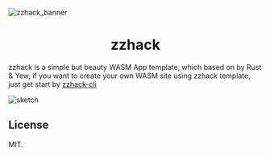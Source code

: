![zzhack_banner](https://raw.githubusercontent.com/zzhack-stack/zzhack/main/doc/zzhack_banner.png)
<div align="center"><h1>zzhack</h1></div>

zzhack is a simple but beauty WASM App template, which based on by Rust & Yew, if you want to create your own WASM site using zzhack template, just get start by [zzhack-cli](https://github.com/zzhack-stack/zzhack-cli)

![sketch](https://raw.githubusercontent.com/zzhack-stack/zzhack/main/doc/zzhack_sketch.png)

## License
MIT.
